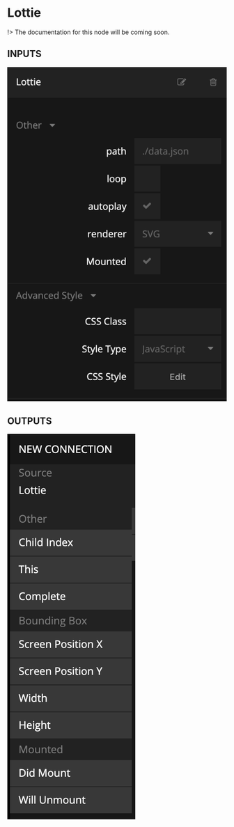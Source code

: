 # Lottie

!> The documentation for this node will be coming soon.

## INPUTS

<div class="ndl-images">
    <img src="/modules/lottie/lottie-inputs.png" class="ndl-image med"></img>
</div>

## OUTPUTS

<div class="ndl-images">
    <img src="/modules/lottie/lottie-outputs.png" class="ndl-image small"></img>
</div>
